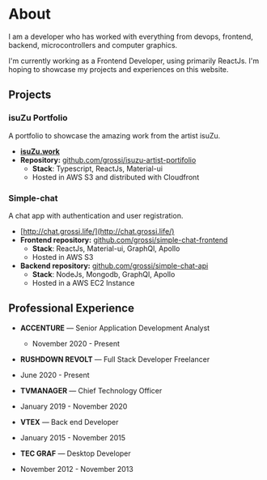 
# About

I am a developer who has worked with everything from devops, frontend, backend, microcontrollers and computer graphics.

I'm currently working as a Frontend Developer, using primarily ReactJs. I'm hoping to showcase my projects and experiences on this website.

## Projects

### **isuZu Portfolio**

A portfolio to showcase the amazing work from the artist isuZu.

- **[isuZu.work](https://isuzu.work/)**
- **Repository:** [github.com/grossi/isuzu-artist-portifolio](https://github.com/grossi/isuzu-artist-portifolio)
  - **Stack**: Typescript, ReactJs, Material-ui
  - Hosted in AWS S3 and distributed with Cloudfront

### **Simple-chat**

A chat app with authentication and user registration.

- [http://chat.grossi.life/](http://chat.grossi.life/)
- **Frontend repository:** [github.com/grossi/simple-chat-frontend](https://github.com/grossi/simple-chat-frontend)
  - **Stack**: ReactJs, Material-ui, GraphQl, Apollo
  - Hosted in AWS S3
- **Backend repository:** [github.com/grossi/simple-chat-api](https://github.com/grossi/simple-chat-api)
  - **Stack**: NodeJs, Mongodb, GraphQl, Apollo
  - Hosted in a AWS EC2 Instance

## Professional Experience

- **ACCENTURE** — Senior Application Development Analyst
  - November 2020 - Present

- **RUSHDOWN REVOLT** — Full Stack Developer Freelancer
 - June 2020 - Present

- **TVMANAGER** — Chief Technology Officer
 - January 2019 - November 2020

- **VTEX** — Back end Developer
 - January 2015 - November 2015

- **TEC GRAF** — Desktop Developer
 - November 2012 - November 2013
